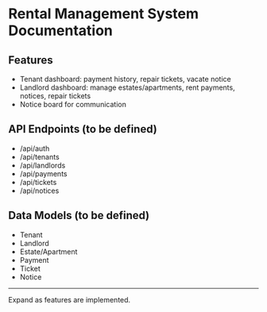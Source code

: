 # Rental Management System Documentation

## Features
- Tenant dashboard: payment history, repair tickets, vacate notice
- Landlord dashboard: manage estates/apartments, rent payments, notices, repair tickets
- Notice board for communication

## API Endpoints (to be defined)
- /api/auth
- /api/tenants
- /api/landlords
- /api/payments
- /api/tickets
- /api/notices

## Data Models (to be defined)
- Tenant
- Landlord
- Estate/Apartment
- Payment
- Ticket
- Notice

---
Expand as features are implemented.